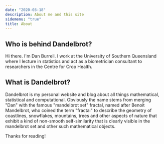 ```yaml
---
date: "2020-03-18"
description: About me and this site
sidemenu: "true"
title: About
---
```


## Who is behind Dandelbrot?

Hi there. I'm Dan Burrell. I work at the University of Southern Queensland where I lecture in statistics and act as a biometrician consultant to researchers in the Centre for Crop Health. 

## What is Dandelbrot?

Dandelbrot is my personal website and blog about all things mathematical, statistical and computational. Obviously the name stems from merging "Dan" with the famous "mandelbrot set" fractal, named after Benoit Mandelbrot, who coined the term "fractal" to describe the geometry of coastlines, snowflakes, mountains, trees and other aspects of nature that exhibit a kind of non-smooth self-similarity that is clearly visible in the mandelbrot set and other such mathematical objects. 


Thanks for reading!
